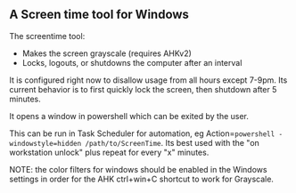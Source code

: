 A Screen time tool for Windows
---



The screentime tool:
- Makes the screen grayscale (requires AHKv2)
- Locks, logouts, or shutdowns the computer after an interval


It is configured right now to disallow usage from all hours except 7-9pm. Its current behavior is to first quickly lock the screen, then shutdown after 5 minutes. 

It opens a window in powershell which can be exited by the user.

This can be run in Task Scheduler for automation, eg Action=`powershell -windowstyle=hidden /path/to/ScreenTime`. Its best used with the "on workstation unlock" plus repeat for every "x" minutes. 


NOTE: the color filters for windows should be enabled in the Windows settings in order for the AHK ctrl+win+C shortcut to work for Grayscale.
